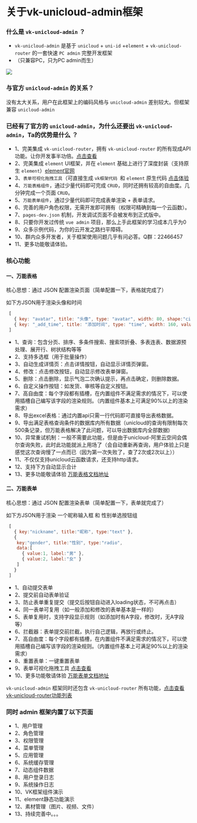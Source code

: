 # 关于vk-unicloud-admin框架

### 什么是 `vk-unicloud-admin` ？
* `vk-unicloud-admin` 是基于 `unicloud` + `uni-id` +`element` + `vk-unicloud-router` 的一套快速 `PC admin` 完整开发框架
* （只兼容PC，只为PC admin而生）

<img class="preview"  src="https://vkceyugu.cdn.bspapp.com/VKCEYUGU-cf0c5e69-620c-4f3c-84ab-f4619262939f/6deebd32-8075-4bdb-8e04-5839516ef4f4.png"/>

### 与官方 `unicloud-admin` 的关系？
没有太大关系，用户在此框架上的编码风格与 `unicloud-admin` 差别较大。但框架兼容 `unicloud-admin` 

### 已经有了官方的 `unicloud-admin`，为什么还要出 `vk-unicloud-admin`，Ta的优势是什么 ？

* 1、完美集成 `vk-unicloud-router`，拥有 `vk-unicloud-router` 的所有现成API功能。让你开发事半功倍。[点击查看](https://vkdoc.fsq.pub/client/)
* 2、完美集成 `element` UI框架，并在 `element` 基础上进行了深度封装（支持原生 `element`）[element官网](https://element.eleme.cn/#/zh-CN/component/button)
* 3、`表单可视化拖拽工具`（可直接生成 `vk框架代码 `和 `element` 原生代码 [点击体验](https://vkunicloud.fsq.pub/vk-form-visualizer/)
* 4、`万能表格组件`，通过少量代码即可完成 `CRUD`，同时还拥有较高的自由度。几分钟完成一个页面 `CRUD`。
* 5、`万能表单组件`，通过少量代码即可完成表单渲染 + 表单请求。
* 6、完善的用户角色权限，无需开发即可拥有（权限可精确到每一个云函数）。
* 7、`pages-dev.json` 机制，开发调试页面不会被发布到正式版中。
* 8、只要你开发过传统 `vue admin` 项目，那么上手此框架的学习成本几乎为0
* 9、众多示例代码，为你的云开发之路扫平障碍。
* 10、群内众多开发者，关于框架使用问题几乎有问必答。Q群：22466457
* 11、更多功能敬请体验。


### 核心功能

#### 一、万能表格

核心思想：通过 JSON 配置渲染页面（简单配置一下，表格就完成了）

如下方JSON用于渲染头像和时间
```js
 [
   { key: "avatar", title: "头像", type: "avatar", width: 80, shape:"circle" },
   { key: "_add_time", title: "添加时间", type: "time", width: 160, valueFormat:"yyyy-MM-dd hh:mm:ss" },
 ]
```

* 1、查询：包含分页、排序、多条件搜索、搜索项折叠、多表连表、数据源预处理、展开行、树状结构等等
* 2、支持多选框（用于批量操作）
* 3、自动生成详情页：点击详情按钮，自动显示详情页弹窗。
* 4、修改：点击修改按钮，自动显示修改表单弹窗。
* 5、删除：点击删除，显示气泡二次确认提示，再点击确定，则删除数据。
* 6、自定义操作按钮：如发货、审核等自定义按钮。
* 7、高自由度：每个字段都有插槽，在内置组件不满足需求的情况下，可以使用插槽自己编写该字段的渲染规则。（内置组件基本上可满足90%以上的渲染需求）
* 8、导出excel表格：通过内置api只需一行代码即可直接导出表格数据。
* 9、导出满足表格查询条件的数据库内所有数据（unicloud的查询有限制每次500条记录，但万能表格解决了此问题，可以导出数据库内全部数据)
* 10、异常重试机制：一般不需要此功能，但是由于unicloud-阿里云空间会偶尔查询失败，此时此功能就派上用场了（会自动重新再查询，用户体验上只是感觉这次查询慢了一点而已（因为第一次失败了，查了2次或2次以上））
* 11、不仅仅支持unicloud云函数请求，还支持http请求。
* 12、支持下方自动显示合计
* 13、更多功能敬请体验 [万能表格文档地址](https://vkdoc.fsq.pub/admin/2/table.html)

#### 二、万能表单

核心思想：通过 JSON 配置渲染表单（简单配置一下，表单就完成了）

如下方JSON用于渲染 一个昵称输入框 和 性别单选按钮组
```js
 [
   { key:"nickname", title:"昵称", type:"text" },
   {
    key:"gender", title:"性别", type:"radio",
    data:[
      { value:1, label:"男" },
      { value:2, label:"女" }
    ]
   }
 ]
```

* 1、自动提交表单
* 2、提交前自动表单验证
* 3、防止表单重复提交（提交后按钮自动进入loading状态，不可再点击）
* 4、同一表单可复用（如一般添加和修改的表单基本是一样的）
* 5、表单复用时，支持字段显示规则（如添加时有A字段，修改时，无A字段等）
* 6、拦截器：表单提交前拦截，执行自己逻辑，再放行或终止。
* 7、高自由度：每个字段都有插槽，在内置组件不满足需求的情况下，可以使用插槽自己编写该字段的渲染规则。（内置组件基本上可满足90%以上的渲染需求）
* 8、重置表单：一键重置表单
* 9、表单可视化拖拽工具 [点击查看](https://vkunicloud.fsq.pub/vk-form-visualizer/#/)
* 10、更多功能敬请体验 [万能表单文档地址](https://vkdoc.fsq.pub/admin/3/form.html)

`vk-unicloud-admin` 框架同时还包含 `vk-unicloud-router` 所有功能，[点击查看vk-unicloud-router功能列表](https://vkdoc.fsq.pub/client/)

### 同时 admin 框架内置了以下页面

* 1、用户管理
* 2、角色管理
* 3、权限管理
* 4、菜单管理
* 5、应用管理
* 6、系统缓存管理
* 7、动态组件数据
* 8、用户登录日志
* 9、系统操作日志
* 10、VK框架组件演示
* 11、element静态功能演示
* 12、素材管理（图片、视频、文件）
* 13、持续完善中。。。
